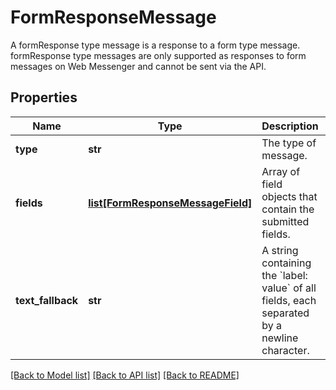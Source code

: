 # FormResponseMessage

A formResponse type message is a response to a form type message. formResponse type messages are only supported as responses to form messages on Web Messenger and cannot be sent via the API.
## Properties
Name | Type | Description | Notes
------------ | ------------- | ------------- | -------------
**type** | **str** | The type of message. | [default to 'formResponse']
**fields** | [**list[FormResponseMessageField]**](FormResponseMessageField.md) | Array of field objects that contain the submitted fields. | 
**text_fallback** | **str** | A string containing the &#x60;label: value&#x60; of all fields, each separated by a newline character. | [optional] [readonly] 

[[Back to Model list]](../README.md#documentation-for-models) [[Back to API list]](../README.md#documentation-for-api-endpoints) [[Back to README]](../README.md)


